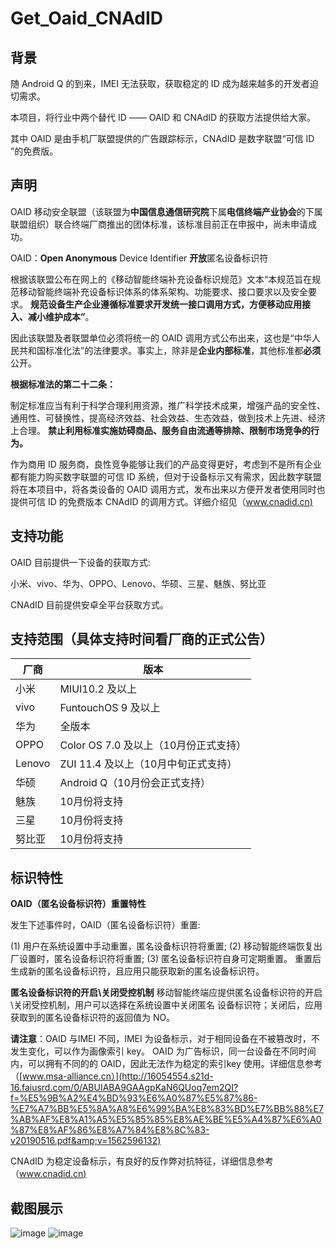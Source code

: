 # Get_Oaid_CNAdID


## 背景

随 Android Q 的到来，IMEI 无法获取，获取稳定的 ID 成为越来越多的开发者迫切需求。

本项目，将行业中两个替代 ID —— OAID 和 CNAdID 的获取方法提供给大家。

其中 OAID 是由手机厂联盟提供的广告跟踪标示，CNAdID 是数字联盟“可信 ID ”的免费版。  



## 声明

OAID 移动安全联盟（该联盟为**中国信息通信研究院**下属**电信终端产业协会**的下属联盟组织）联合终端厂商推出的团体标准，该标准目前正在申报中，尚未申请成功。

 OAID：**Open Anonymous** Device Identifier **开放**匿名设备标识符

根据该联盟公布在网上的《移动智能终端补充设备标识规范》文本“本规范旨在规范移动智能终端补充设备标识体系的体系架构、功能要求、接口要求以及安全要求。 **规范设备生产企业遵循标准要求开发统一接口调用方式，方便移动应用接入、减小维护成本”**。

因此该联盟及者联盟单位必须将统一的 OAID 调用方式公布出来，这也是“中华人民共和国标准化法”的法律要求。事实上，除非是**企业内部标准**，其他标准都**必须**公开。

**根据标准法的第二十二条：**

制定标准应当有利于科学合理利用资源，推广科学技术成果，增强产品的安全性、通用性、可替换性，提高经济效益、社会效益、生态效益，做到技术上先进、经济上合理。 **禁止利用标准实施妨碍商品、服务自由流通等排除、限制市场竞争的行为。**

作为商用 ID 服务商，良性竞争能够让我们的产品变得更好，考虑到不是所有企业都有能力购买数字联盟的可信 ID 系统，但对于设备标示又有需求，因此数字联盟将在本项目中，将各类设备的 OAID 调用方式，发布出来以方便开发者使用同时也提供可信 ID 的免费版本 CNAdID 的调用方式。详细介绍见（[www.cnadid.cn)](http://www.cnadid.cn)




## 支持功能

OAID 目前提供一下设备的获取方式:

小米、vivo、华为、OPPO、Lenovo、华硕、三星、魅族、努比亚

CNAdID 目前提供安卓全平台获取方式。  



## 支持范围（具体支持时间看厂商的正式公告）

| 厂商   | 版本                                  |
| ------ | ------------------------------------- |
| 小米   | MIUI10.2 及以上                       |
| vivo   | FuntouchOS 9 及以上                   |
| 华为   | 全版本                                |
| OPPO   | Color OS 7.0 及以上（10月份正式支持） |
| Lenovo | ZUI 11.4 及以上（10月中旬正式支持）   |
| 华硕   | Android Q（10月份会正式支持）         |
| 魅族   | 10月份将支持                          |
| 三星   | 10月份将支持                          |
| 努比亚 | 10月份将支持                          |



## 标识特性

**OAID（匿名设备标识符）重置特性**

发生下述事件时，OAID（匿名设备标识符）重置:

(1) 用户在系统设置中手动重置，匿名设备标识符将重置;
(2) 移动智能终端恢复出厂设置时，匿名设备标识符将重置;
(3) 匿名设备标识符自身可定期重置。 重置后生成新的匿名设备标识符，且应用只能获取新的匿名设备标识符。

**匿名设备标识符的开启\关闭受控机制**
移动智能终端应提供匿名设备标识符的开启\关闭受控机制，用户可以选择在系统设置中关闭匿名 设备标识符；关闭后，应用获取到的匿名设备标识符的返回值为 NO。

**请注意**：OAID 与IMEI 不同，IMEI 为设备标示，对于相同设备在不被篡改时，不发生变化，可以作为画像索引 key。
OAID 为广告标识，同一台设备在不同时间内，可以拥有不同的的 OAID，因此无法作为稳定的索引key 使用。详细信息参考（[www.msa-alliance.cn）](http://16054554.s21d-16.faiusrd.com/0/ABUIABA9GAAgpKaN6QUoq7em2QI?f=%E5%9B%A2%E4%BD%93%E6%A0%87%E5%87%86-%E7%A7%BB%E5%8A%A8%E6%99%BA%E8%83%BD%E7%BB%88%E7%AB%AF%E8%A1%A5%E5%85%85%E8%AE%BE%E5%A4%87%E6%A0%87%E8%AF%86%E8%A7%84%E8%8C%83-v20190516.pdf&amp;v=1562596132)

CNAdID 为稳定设备标示，有良好的反作弊对抗特征，详细信息参考（[www.cnadid.cn)](http://www.cnadid.cn)  



## 截图展示
![image](https://images.gitee.com/uploads/images/2019/1113/095810_b927ed21_5458269.png "1.png")  ![image](https://images.gitee.com/uploads/images/2019/1113/095908_abda03ba_5458269.png "2.png")